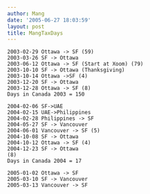 ```yaml
---
author: Mang
date: '2005-06-27 18:03:59'
layout: post
title: MangTaxDays
---
```


    2003-02-29 Ottawa -> SF (59)
    2003-03-26 SF -> Ottawa
    2003-06-12 Ottawa -> SF (Start at Xoom) (79)
    2003-10-10 SF -> Ottawa (Thanksgiving)
    2003-10-14 Ottawa ->SF (4)
    2003-12-20 SF -> Ottawa
    2003-12-28 Ottawa -> SF (8)
    Days in Canada 2003 = 150

    2004-02-06 SF->UAE
    2004-02-15 UAE->Philippines
    2004-02-28 Philippines -> SF
    2004-05-27 SF -> Vancouver
    2004-06-01 Vancouver -> SF (5)
    2004-10-08 SF -> Ottawa
    2004-10-12 Ottawa -> SF (4)
    2004-12-23 SF -> Ottawa
    (8)
    Days in Canada 2004 = 17

    2005-01-02 Ottawa -> SF
    2005-03-10 SF -> Vancouver
    2005-03-13 Vancouver -> SF
